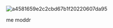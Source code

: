 ![a4581659e2c2cbd67b1f20220607da95](https://github.com/chrystal42/chrystal42/assets/117550504/5f356907-da9e-413a-9a0d-eb11d63dc3b6)

me moddr 
